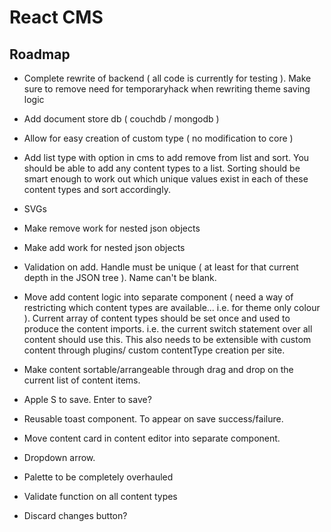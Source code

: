 # React CMS

## Roadmap
* Complete rewrite of backend ( all code is currently for testing ). Make sure to remove need for temporaryhack when rewriting theme saving logic
* Add document store db ( couchdb / mongodb )
* Allow for easy creation of custom type ( no modification to core )



* Add list type with option in cms to add remove from list and sort. You should be able to add any content types to a list. Sorting should be smart enough to work out which unique values exist in each of these content types and sort accordingly.





* SVGs
* Make remove work for nested json objects
* Make add work for nested json objects
* Validation on add. Handle must be unique ( at least for that current depth in the JSON tree ). Name can't be blank.
* Move add content logic into separate component ( need a way of restricting which content types are available... i.e. for theme only colour ). Current array of content types should be set once and used to produce the content imports. i.e. the current switch statement over all content should use this. This also needs to be extensible with custom content through plugins/ custom contentType creation per site.
* Make content sortable/arrangeable through drag and drop on the current list of content items.
* Apple S to save. Enter to save?
* Reusable toast component. To appear on save success/failure.
* Move content card in content editor into separate component.

* Dropdown arrow.

* Palette to be completely overhauled
* Validate function on all content types

* Discard changes button?
